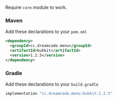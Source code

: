 Require ``core`` module to work.
### Maven
Add these declarations to your ``pom.xml``

```xml
<dependency>
  <groupId>cc.dreamcode.menu</groupId>
  <artifactId>bukkit</artifactId>
  <version>1.2.5</version>
</dependency>
```

### Gradle
Add these declarations to your ``build.gradle``

```gradle
implementation "cc.dreamcode.menu:bukkit:1.2.5"
```